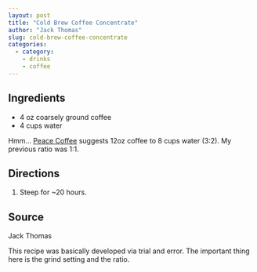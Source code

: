 ```yaml
---
layout: post
title: "Cold Brew Coffee Concentrate"
author: "Jack Thomas"
slug: cold-brew-coffee-concentrate
categories:
  - category:
    - drinks
    - coffee
---
```


## Ingredients

- 4 oz coarsely ground coffee
- 4 cups water

Hmm... [Peace Coffee](https://www.peacecoffee.com/learn/brew-guides/cold-press/) suggests 12oz coffee to 8 cups water (3:2). My previous ratio was 1:1.

## Directions

1. Steep for ~20 hours.

## Source

Jack Thomas

This recipe was basically developed via trial and error. The important thing here is the grind setting and the ratio.
